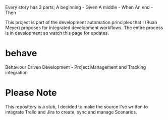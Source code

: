 Every story has 3 parts;
A beginning - Given
A middle - When
An end - Then

This project is part of the development automation principles that I (Ruan Meyer) proposes for integrated development workflows. The entire process is in development so watch this page for updates.

# behave
Behaviour Driven Development - Project Management and Tracking integration

# Please Note
This repository is a stub, I decided to make the source I've written to integrate Trello and Jira to create, sync and manage Scenarios. 
